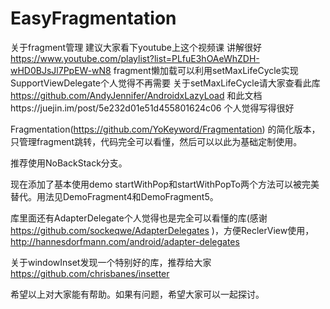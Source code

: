# EasyFragmentation
关于fragment管理 建议大家看下youtube上这个视频课 讲解很好 https://www.youtube.com/playlist?list=PLfuE3hOAeWhZDH-wHD0BJsJl7PpEW-wN8
fragment懒加载可以利用setMaxLifeCycle实现 SupportViewDelegate个人觉得不再需要
关于setMaxLifeCycle请大家查看此库 https://github.com/AndyJennifer/AndroidxLazyLoad
和此文档https://juejin.im/post/5e232d01e51d455801624c06 个人觉得写得很好

Fragmentation(https://github.com/YoKeyword/Fragmentation) 的简化版本， 只管理fragment跳转，代码完全可以看懂，然后可以以此为基础定制使用。

推荐使用NoBackStack分支。

现在添加了基本使用demo startWithPop和startWithPopTo两个方法可以被完美替代。用法见DemoFragment4和DemoFragment5。

库里面还有AdapterDelegate个人觉得也是完全可以看懂的库(感谢 https://github.com/sockeqwe/AdapterDelegates )，方便ReclerView使用，http://hannesdorfmann.com/android/adapter-delegates

关于windowInset发现一个特别好的库，推荐给大家 https://github.com/chrisbanes/insetter

希望以上对大家能有帮助。如果有问题，希望大家可以一起探讨。
